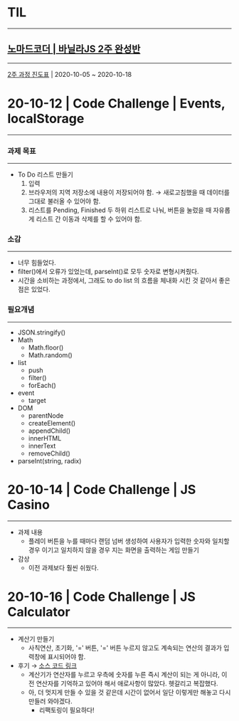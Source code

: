 # TIL

---

## [노마드코더 | 바닐라JS 2주 완성반](https://nomadcoders.co/c/vanillajs-challenge/lobby)

---

[2주 과정 진도표](https://nomadcoders.co/faq/schedule-vanillajs) | 2020-10-05 ~ 2020-10-18

# 20-10-12 | Code Challenge | Events, localStorage

---

### 과제 목표

---

- To Do 리스트 만들기
    1. 입력
    2. 브라우저의 지역 저장소에 내용이 저장되어야 함. → 새로고침했을 때 데이터를 그대로 불러올 수 있어야 함.
    3. 리스트를 Pending, Finished 두 하위 리스트로 나눠, 버튼을 눌렀을 때 자유롭게 리스트 간 이동과 삭제를 할 수 있어야 함.

### 소감

---

- 너무 힘들었다.
- filter()에서 오류가 있었는데, parseInt()로 모두 숫자로 변형시켜줬다.
- 시간을 소비하는 과정에서, 그래도 to do list 의 흐름을 체내화 시킨 것 같아서 좋은 점은 있었다.

### 필요개념

---

- JSON.stringify()
- Math
    - Math.floor()
    - Math.random()
- list
    - push
    - filter()
    - forEach()
- event
    - target
- DOM
    - parentNode
    - createElement()
    - appendChild()
    - innerHTML
    - innerText
    - removeChild()
- parseInt(string, radix)

# 20-10-14 | Code Challenge | JS Casino

---

- 과제 내용
    - 플레이 버튼을 누를 때마다 랜덤 넘버 생성하여 사용자가 입력한 숫자와 일치할 경우 이기고 일치하지 않을 경우 지는 화면을 출력하는 게임 만들기
- 감상
    - 이전 과제보다 훨씬 쉬웠다.


# 20-10-16 | Code Challenge | JS Calculator

---

- 계산기 만들기
    - 사칙연산, 초기화, '=' 버튼, '=' 버튼 누르지 않고도 계속되는 연산의 결과가 입력창에 표시되어야 함.
- 후기 → [소스 코드 링크](https://codesandbox.io/s/2020-10-17-vanillajs-calculator-qo7of?file=/src/index.js)
    - 계산기가 연산자를 누르고 우측에 숫자를 누른 즉시 계산이 되는 게 아니라, 이전 연산자를 기억하고 있어야 해서 애로사항이 많았다. 헷갈리고 복잡했다.
    - 아, 더 멋지게 만들 수 있을 것 같은데 시간이 없어서 일단 이렇게만 해놓고 다시 만들러 와야겠다.
        - 리팩토링이 필요하다!